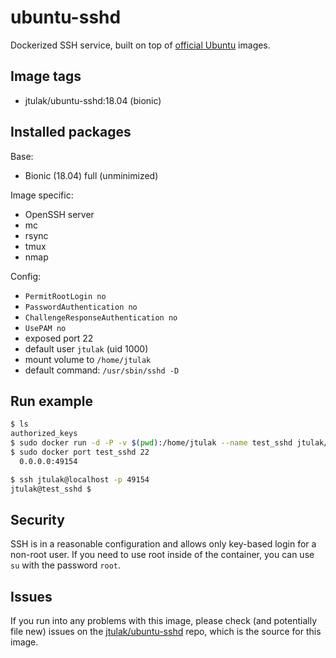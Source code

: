 # ubuntu-sshd

Dockerized SSH service, built on top of [official Ubuntu](https://registry.hub.docker.com/_/ubuntu/) images.

## Image tags

- jtulak/ubuntu-sshd:18.04 (bionic)

## Installed packages

Base:

- Bionic (18.04) full (unminimized)

Image specific:

- OpenSSH server
- mc
- rsync
- tmux
- nmap

Config:

- `PermitRootLogin no`
- `PasswordAuthentication no`
- `ChallengeResponseAuthentication no`
- `UsePAM no`
- exposed port 22
- default user `jtulak` (uid 1000)
- mount volume to `/home/jtulak`
- default command: `/usr/sbin/sshd -D`

## Run example

```bash
$ ls
authorized_keys
$ sudo docker run -d -P -v $(pwd):/home/jtulak --name test_sshd jtulak/ubuntu-sshd:18.04
$ sudo docker port test_sshd 22
  0.0.0.0:49154

$ ssh jtulak@localhost -p 49154
jtulak@test_sshd $
```

## Security

SSH is in a reasonable configuration and allows only key-based login for a non-root user.
If you need to use root inside of the container, you can use `su` with the password `root`.

## Issues

If you run into any problems with this image, please check (and potentially file new) issues on the [jtulak/ubuntu-sshd](https://github.com/jtulak/ubuntu-sshd/issues) repo, which is the source for this image.
